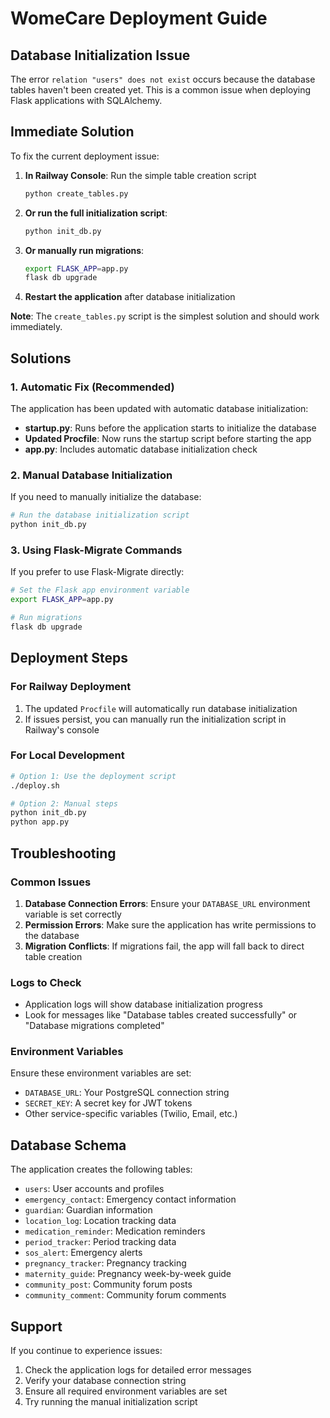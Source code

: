 # WomeCare Deployment Guide

## Database Initialization Issue

The error `relation "users" does not exist` occurs because the database tables haven't been created yet. This is a common issue when deploying Flask applications with SQLAlchemy.

## Immediate Solution

To fix the current deployment issue:

1. **In Railway Console**: Run the simple table creation script
   ```bash
   python create_tables.py
   ```

2. **Or run the full initialization script**:
   ```bash
   python init_db.py
   ```

3. **Or manually run migrations**:
   ```bash
   export FLASK_APP=app.py
   flask db upgrade
   ```

4. **Restart the application** after database initialization

**Note**: The `create_tables.py` script is the simplest solution and should work immediately.

## Solutions

### 1. Automatic Fix (Recommended)

The application has been updated with automatic database initialization:

- **startup.py**: Runs before the application starts to initialize the database
- **Updated Procfile**: Now runs the startup script before starting the app
- **app.py**: Includes automatic database initialization check

### 2. Manual Database Initialization

If you need to manually initialize the database:

```bash
# Run the database initialization script
python init_db.py
```

### 3. Using Flask-Migrate Commands

If you prefer to use Flask-Migrate directly:

```bash
# Set the Flask app environment variable
export FLASK_APP=app.py

# Run migrations
flask db upgrade
```

## Deployment Steps

### For Railway Deployment

1. The updated `Procfile` will automatically run database initialization
2. If issues persist, you can manually run the initialization script in Railway's console

### For Local Development

```bash
# Option 1: Use the deployment script
./deploy.sh

# Option 2: Manual steps
python init_db.py
python app.py
```

## Troubleshooting

### Common Issues

1. **Database Connection Errors**: Ensure your `DATABASE_URL` environment variable is set correctly
2. **Permission Errors**: Make sure the application has write permissions to the database
3. **Migration Conflicts**: If migrations fail, the app will fall back to direct table creation

### Logs to Check

- Application logs will show database initialization progress
- Look for messages like "Database tables created successfully" or "Database migrations completed"

### Environment Variables

Ensure these environment variables are set:

- `DATABASE_URL`: Your PostgreSQL connection string
- `SECRET_KEY`: A secret key for JWT tokens
- Other service-specific variables (Twilio, Email, etc.)

## Database Schema

The application creates the following tables:

- `users`: User accounts and profiles
- `emergency_contact`: Emergency contact information
- `guardian`: Guardian information
- `location_log`: Location tracking data
- `medication_reminder`: Medication reminders
- `period_tracker`: Period tracking data
- `sos_alert`: Emergency alerts
- `pregnancy_tracker`: Pregnancy tracking
- `maternity_guide`: Pregnancy week-by-week guide
- `community_post`: Community forum posts
- `community_comment`: Community forum comments

## Support

If you continue to experience issues:

1. Check the application logs for detailed error messages
2. Verify your database connection string
3. Ensure all required environment variables are set
4. Try running the manual initialization script
